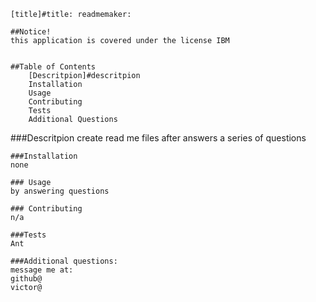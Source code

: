 
    [title]#title: readmemaker:
    
    ##Notice!
    this application is covered under the license IBM

    
    ##Table of Contents
        [Descritpion]#descritpion
        Installation
        Usage
        Contributing
        Tests
        Additional Questions

<a name = 'description' />
    ###Descritpion
    create read me files after answers a series of questions

    ###Installation
    none

    ### Usage
    by answering questions

    ### Contributing
    n/a

    ###Tests
    Ant

    ###Additional questions:
    message me at:
    github@
    victor@

    
